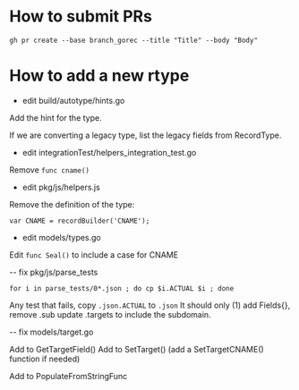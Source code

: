 # How to submit PRs

```
gh pr create --base branch_gorec --title "Title" --body "Body"
```

# How to add a new rtype

- edit  build/autotype/hints.go

Add the hint for the type.

If we are converting a legacy type, list the legacy fields from RecordType.

- edit integrationTest/helpers_integration_test.go

Remove `func cname()`

- edit  pkg/js/helpers.js

Remove the definition of the type:

```
var CNAME = recordBuilder('CNAME');
```

- edit  models/types.go

Edit `func Seal()` to include a case for CNAME

-- fix pkg/js/parse_tests

```
for i in parse_tests/0*.json ; do cp $i.ACTUAL $i ; done
```

Any test that fails, copy `.json.ACTUAL` to `.json`
It should only (1) add Fields{},
remove .sub
update .targets to include the subdomain.

-- fix models/target.go

Add to GetTargetField()
Add to SetTarget()
(add a SetTargetCNAME() function if needed)

Add to PopulateFromStringFunc
